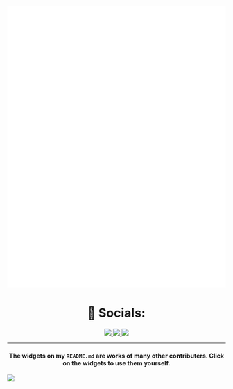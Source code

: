 <p align="center">
  <a href="https://github.com/lowlighter/metrics">
    <img src="./github-metrics.svg">
  </a>
</p> 


<h1 align="center"> 🤝 Socials: </h1>
  <p align="center">
    <a href="https://twitter.com/mrdvince">
      <img src="https://img.shields.io/badge/twitter-1DA1F2?&style=for-the-badge&logo=twitter&logoColor=white">
    </a>
     <a href="https://mrdvince.me/">
      <img src="https://img.shields.io/badge/Hashnode-2962FF?style=for-the-badge&logo=hashnode&logoColor=white">
    </a>
    <a href="https://www.linkedin.com/in/v3nvince/">
      <img src="https://img.shields.io/badge/linkedin-0A66C2?&style=for-the-badge&logo=linkedin&logoColor=white">
    </a>
  </p>
</h1>

<hr>

<h4 align="center"> The widgets on my <code>README.md</code> are works of many other contributers. Click on the widgets to use them yourself. </h4>

<a href="https://github.com/ESKYoung/shields-io-visitor-counter">
  <img src="https://shields-io-visitor-counter.herokuapp.com/badge?page=mrdvince.mrdvince&label=Counter&labelColor=000000&logo=GitHub&logoColor=FFFFFF&color=1D70B8&style=for-the-badge
">
<a>

